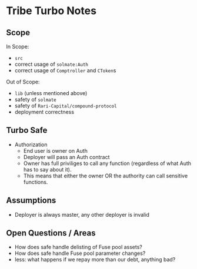# Tribe Turbo Notes

## Scope

In Scope:

- `src`
- correct usage of `solmate:Auth`
- correct usage of `Comptroller` and `CToken`s

Out of Scope:

- `lib` (unless mentioned above)
- safety of `solmate`
- safety of `Rari-Capital/compound-protocol`
- deployment correctness

## Turbo Safe

- Authorization
  - End user is owner on Auth
  - Deployer will pass an Auth contract
  - Owner has full priviliges to call any function (regardless of what Auth has
    to  say about it).
  - This means that either the owner OR the authority can call sensitive
    functions.

## Assumptions

- Deployer is always master, any other deployer is invalid

## Open Questions / Areas

- How does safe handle delisting of Fuse pool assets?
- How does safe handle Fuse pool parameter changes?
- less: what happens if we repay more than our debt, anything bad?
